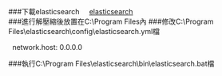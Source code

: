###下載elasticsearch     
[elasticsearch](https://www.elastic.co/downloads/elasticsearch)    
###進行解壓縮後放置在C:\Program Files內
###修改C:\Program Files\elasticsearch\config\elasticsearch.yml檔

    network.host: 0.0.0.0
    
###執行C:\Program Files\elasticsearch\bin\elasticsearch.bat檔
